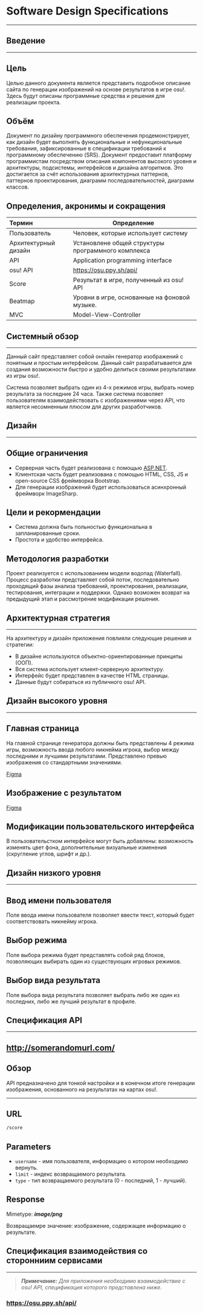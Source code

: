 # Software Design Specifications

---

## Введение

---

## Цель
Целью данного документа является представить подробное описание сайта по генерации изображений на основе результатов в игре osu!. Здесь будут описаны программные средства и решения для реализации проекта.

## Объём

Документ по дизайну программного обеспечения продемонстрирует, как дизайн будет выполнять функциональные и нефункциональные требования, зафиксированные в спецификации требований к программному обеспечению (SRS). Документ предоставит платформу программистам посредством описания компонентов высокого уровня и архитектуры, подсистемы, интерфейсов и дизайна алгоритмов. Это достигается за счёт использования архитектурных паттернов, паттернов проектирования, диаграмм последовательностей, диаграмм классов.

## Определения, акронимы и сокращения

| Термин        | Определение   |
| :------------- | -------------|
| Пользователь      | Человек, которые использует систему |
| Архитектурный дизайн      | Установлене общей структуры программного комплекса      |
| API | Application programming interface      |
| osu! API | https://osu.ppy.sh/api/ |
| Score |	Результат в игре, полученный из osu! API |
| Beatmap |	Уровни в игре, основанные на фоновой музыке.|
| MVC |	Model-View-Controller |

## Системный обзор

---

Данный сайт представляет собой онлайн генератор изображений с понятным и простым интерфейсом. Данный сайт разрабатывается для создания возможности быстро и удобно делиться своими результатами из игры osu!. 

Система позволяет выбрать один из 4-х режимов игры, выбрать номер результата за последние 24 часа. Также система позволяет пользователям взаимодействовать с изображениями через API, что является несомненным плюсом для других разработчиков.


## Дизайн

---

## Общие ограничения

- Серверная часть будет реализована с помощью [ASP.NET](http://asp.NET).
- Клиентская часть будет реализована с помощью HTML, CSS, JS и open-source CSS фреймворка Bootstrap.
- Для генерации изображений будет использоваться асинхронный фреймворк ImageSharp.

## Цели и рекормендации

- Система должна быть польностью функциональна в запланированные сроки.
- Простота и удобство интерфейса.

## Методология разработки

Проект реализуется с использованием модели водопад (Waterfall). Процесс разработки представляет собой поток, последовательно проходящий фазы анализа требований, проектирования, реализации, тестирования, интеграции и поддержки. Однако возможен возврат на предыдущий этап и рассмотрение модификации решения.


## Архитектурная стратегия

---

На архитектуру и дизайн приложения повлияли следующие решения и стратегии:

- В дизайне используются объектно-ориентированные принципы (ООП).
- Вся система использует клиент-серверную архитектуру.
- Интерфейс будет представлен в качестве HTML страницы.
- Данные будут собираться из публичного osu! API.


## Дизайн высокого уровня

---

## Главная страница

На главной странице генератора должны быть представлены 4 режима игры, возможность ввода любого никнейма игрока, выбор между последними и лучшими результатами. Представлено превью изображения со стандартными значениями.

[Figma](https://www.figma.com/embed?embed_host=notion&url=https%3A%2F%2Fwww.figma.com%2Ffile%2FEmIlOFGn6zH8dJEjiRnhLN%2FUntitled%3Fnode-id%3D1%253A4)


## Изображение с результатом

[Figma](https://www.figma.com/embed?embed_host=notion&url=https%3A%2F%2Fwww.figma.com%2Ffile%2FEmIlOFGn6zH8dJEjiRnhLN%2FUntitled%3Fnode-id%3D5%253A3)

## Модификации пользовательского интерфейса

В пользовательстком интерфейсе могут быть добавлены: возможность изменять цвет фона, дополнительные визуальные изменения (скругление углов, шрифт и др.).


## Дизайн низкого уровня

---

## Ввод имени пользователя


Поле ввода имени пользователя позволяет ввести текст, который будет соответствовать никнейму игрока.

## Выбор режима

Поле выбора режима будет представлять собой ряд блоков, позволяющих выбирать один из существующих игровых режимов.

## Выбор вида результата

Поле выбора вида результата позволяет выбрать либо же один из последних, либо же лучший результат в профиле.

## Спецификация API

---

## http://somerandomurl.com/

## Обзор

API предназначено для тонкой настройки и в конечном итоге генерации изображения, основанного на результатах на картах osu!.

---

## **URL**

```markdown
/score
```

## Parameters

- `username` - имя пользователя, информацию о котором необходимо вернуть.
- `limit` - индекс возвращаемого результата.
- `type` - тип возвращаемого результата (0 - последний, 1 - лучший).

## **Response**

Mimetype: ***image/png***

Возвращаемре значение: изображение, содержащее информацию о результате.


## Спецификация взаимодействия со сторонниим сервисами

---

> ***Примечание:**
Для приложения необходимо взаимодействие с osu! API, спецификация которого представлена ниже.*

### https://osu.ppy.sh/api/